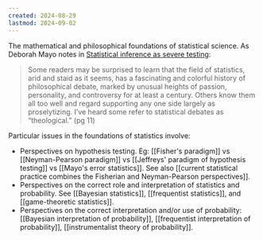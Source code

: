 ```yaml
---
created: 2024-08-29
lastmod: 2024-09-02
---
```


The mathematical and philosophical foundations of statistical science. As Deborah Mayo notes in [Statistical inference as severe testing](https://www.cambridge.org/core/books/statistical-inference-as-severe-testing/D9DF409EF568090F3F60407FF2B973B2): 

> Some readers may be surprised to learn that the field of statistics, arid and staid as it seems, has a fascinating and colorful history of philosophical debate, marked by unusual heights of passion, personality, and controversy for at least a century. Others know them all too well and regard supporting any one side largely as proselytizing. I’ve heard some refer to statistical debates as “theological.” (pg 11)

Particular issues in the foundations of statistics involve:  

- Perspectives on hypothesis testing. Eg: [[Fisher's paradigm]] vs [[Neyman-Pearson paradigm]] vs [[Jeffreys' paradigm of hypothesis testing]] vs [[Mayo's error statistics]]. See also [[current statistical practice combines the Fisherian and Neyman-Pearson perspectives]]. 
- Perspectives on the correct role and interpretation of statistics and probability. See [[Bayesian statistics]], [[frequentist statistics]], and [[game-theoretic statistics]]. 
- Perspectives on the correct interpretation and/or use of probability:  [[Bayesian interpretation of probability]], [[frequentist interpretation of probability]], [[instrumentalist theory of probability]]. 